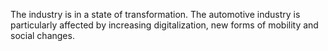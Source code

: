 The industry is in a state of transformation. The automotive industry is particularly affected by increasing digitalization, new forms of mobility and social changes.
